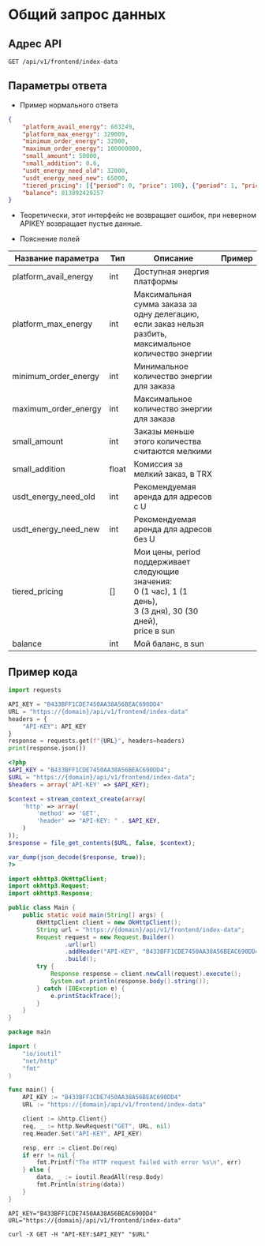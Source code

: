 # Общий запрос данных

## Адрес API

```
GET /api/v1/frontend/index-data
```

## Параметры ответа

- Пример нормального ответа
```json
{
    "platform_avail_energy": 603249, 
    "platform_max_energy": 329009, 
    "minimum_order_energy": 32000, 
    "maximum_order_energy": 100000000, 
    "small_amount": 50000, 
    "small_addition": 0.6, 
    "usdt_energy_need_old": 32000, 
    "usdt_energy_need_new": 65000, 
    "tiered_pricing": [{"period": 0, "price": 100}, {"period": 1, "price": 200}, {"period": 3, "price": 152}, {"period": 30, "price": 124}], 
    "balance": 813892429257
}
```

- Теоретически, этот интерфейс не возвращает ошибок, при неверном APIKEY возвращает пустые данные.

- Пояснение полей

| Название параметра | Тип | Описание | Пример |
| -------- | -------- | -------- | -------- |
| platform_avail_energy | int | Доступная энергия платформы |  |
| platform_max_energy | int | Максимальная сумма заказа за одну делегацию,<br/>если заказ нельзя разбить, максимальное количество энергии |  |
| minimum_order_energy | int | Минимальное количество энергии для заказа|  |
| maximum_order_energy | int | Максимальное количество энергии для заказа|  |
| small_amount | int | Заказы меньше этого количества считаются мелкими|  |
| small_addition | float | Комиссия за мелкий заказ, в TRX|  |
| usdt_energy_need_old | int | Рекомендуемая аренда для адресов с U |  |
| usdt_energy_need_new | int | Рекомендуемая аренда для адресов без U |  |
| tiered_pricing | [] | Мои цены, period поддерживает следующие значения:<br/>0 (1 час), 1 (1 день),<br/>3 (3 дня), 30 (30 дней),<br/>price в sun |  |
| balance | int | Мой баланс, в sun |  |


## Пример кода

<CodeGroup>
  <CodeGroupItem title="Python" active>

```python
import requests

API_KEY = "B433BFF1CDE7450AA38A56BEAC690DD4"
URL = "https://{domain}/api/v1/frontend/index-data"
headers = {
    "API-KEY": API_KEY
}
response = requests.get(f"{URL}", headers=headers)
print(response.json())
```

  </CodeGroupItem>

  <CodeGroupItem title="Php">

```php
<?php
$API_KEY = "B433BFF1CDE7450AA38A56BEAC690DD4";
$URL = "https://{domain}/api/v1/frontend/index-data";
$headers = array('API-KEY' => $API_KEY);

$context = stream_context_create(array(
    'http' => array(
        'method' => 'GET',
        'header' => "API-KEY: " . $API_KEY,
    )
));
$response = file_get_contents($URL, false, $context);

var_dump(json_decode($response, true));
?>

```

  </CodeGroupItem>

  <CodeGroupItem title="Java">
  
```java
import okhttp3.OkHttpClient;
import okhttp3.Request;
import okhttp3.Response;

public class Main {
    public static void main(String[] args) {
        OkHttpClient client = new OkHttpClient();
        String url = "https://{domain}/api/v1/frontend/index-data";
        Request request = new Request.Builder()
                .url(url)
                .addHeader("API-KEY", "B433BFF1CDE7450AA38A56BEAC690DD4")
                .build();
        try {
            Response response = client.newCall(request).execute();
            System.out.println(response.body().string());
        } catch (IOException e) {
            e.printStackTrace();
        }
    }
}

```

  </CodeGroupItem>

  <CodeGroupItem title="Go">
  
```go
package main

import (
	"io/ioutil"
	"net/http"
	"fmt"
)

func main() {
	API_KEY := "B433BFF1CDE7450AA38A56BEAC690DD4"
	URL := "https://{domain}/api/v1/frontend/index-data"

	client := &http.Client{}
	req, _ := http.NewRequest("GET", URL, nil)
	req.Header.Set("API-KEY", API_KEY)

	resp, err := client.Do(req)
	if err != nil {
		fmt.Printf("The HTTP request failed with error %s\n", err)
	} else {
		data, _ := ioutil.ReadAll(resp.Body)
		fmt.Println(string(data))
	}
}

```
  </CodeGroupItem>

  <CodeGroupItem title="Shell">
  
```shell
API_KEY="B433BFF1CDE7450AA38A56BEAC690DD4"
URL="https://{domain}/api/v1/frontend/index-data"

curl -X GET -H "API-KEY:$API_KEY" "$URL"

```
  </CodeGroupItem>
</CodeGroup>